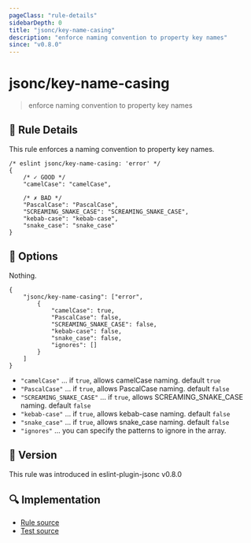 ```yaml
---
pageClass: "rule-details"
sidebarDepth: 0
title: "jsonc/key-name-casing"
description: "enforce naming convention to property key names"
since: "v0.8.0"
---
```

# jsonc/key-name-casing

> enforce naming convention to property key names

## :book: Rule Details

This rule enforces a naming convention to property key names.

<eslint-code-block>

<!-- eslint-skip -->

```json5
/* eslint jsonc/key-name-casing: 'error' */
{
    /* ✓ GOOD */
    "camelCase": "camelCase",

    /* ✗ BAD */
    "PascalCase": "PascalCase",
    "SCREAMING_SNAKE_CASE": "SCREAMING_SNAKE_CASE",
    "kebab-case": "kebab-case",
    "snake_case": "snake_case"
}
```

</eslint-code-block>

## :wrench: Options

Nothing.

```json5
{
    "jsonc/key-name-casing": ["error",
        {
            "camelCase": true,
            "PascalCase": false,
            "SCREAMING_SNAKE_CASE": false,
            "kebab-case": false,
            "snake_case": false,
            "ignores": []
        }
    ]
}
```

- `"camelCase"` ... if `true`, allows camelCase naming. default `true`
- `"PascalCase"` ... if `true`, allows PascalCase naming. default `false`
- `"SCREAMING_SNAKE_CASE"` ... if `true`, allows SCREAMING_SNAKE_CASE naming. default `false`
- `"kebab-case"` ... if `true`, allows kebab-case naming. default `false`
- `"snake_case"` ... if `true`, allows snake_case naming. default `false`
- `"ignores"` ... you can specify the patterns to ignore in the array.

## :rocket: Version

This rule was introduced in eslint-plugin-jsonc v0.8.0

## :mag: Implementation

- [Rule source](https://github.com/ota-meshi/eslint-plugin-jsonc/blob/master/lib/rules/key-name-casing.ts)
- [Test source](https://github.com/ota-meshi/eslint-plugin-jsonc/blob/master/tests/lib/rules/key-name-casing.js)
